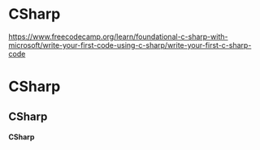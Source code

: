 # CSharp
https://www.freecodecamp.org/learn/foundational-c-sharp-with-microsoft/write-your-first-code-using-c-sharp/write-your-first-c-sharp-code
# CSharp
## CSharp
#### CSharp
